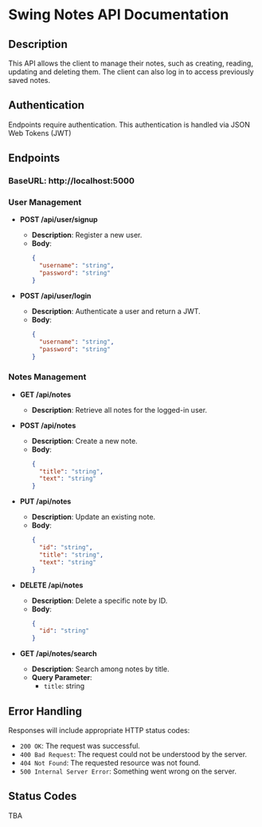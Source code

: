 # Swing Notes API Documentation

## Description

This API allows the client to manage their notes, such as creating, reading, updating and deleting them.
The client can also log in to access previously saved notes.

## Authentication

Endpoints require authentication. This authentication is handled via JSON Web Tokens (JWT)

## Endpoints

### BaseURL: http://localhost:5000

### User Management

- **POST /api/user/signup**

  - **Description**: Register a new user.
  - **Body**:
    ```json
    {
      "username": "string",
      "password": "string"
    }
    ```

- **POST /api/user/login**
  - **Description**: Authenticate a user and return a JWT.
  - **Body**:
    ```json
    {
      "username": "string",
      "password": "string"
    }
    ```

###

### Notes Management

- **GET /api/notes**

  - **Description**: Retrieve all notes for the logged-in user.

- **POST /api/notes**

  - **Description**: Create a new note.
  - **Body**:
    ```json
    {
      "title": "string",
      "text": "string"
    }
    ```

- **PUT /api/notes**

  - **Description**: Update an existing note.
  - **Body**:
    ```json
    {
      "id": "string",
      "title": "string",
      "text": "string"
    }
    ```

- **DELETE /api/notes**

  - **Description**: Delete a specific note by ID.
  - **Body**:
    ```json
    {
      "id": "string"
    }
    ```

- **GET /api/notes/search**
  - **Description**: Search among notes by title.
  - **Query Parameter**:
    - `title`: string

## Error Handling

Responses will include appropriate HTTP status codes:

- `200 OK`: The request was successful.
- `400 Bad Request`: The request could not be understood by the server.
- `404 Not Found`: The requested resource was not found.
- `500 Internal Server Error`: Something went wrong on the server.

## Status Codes

TBA
